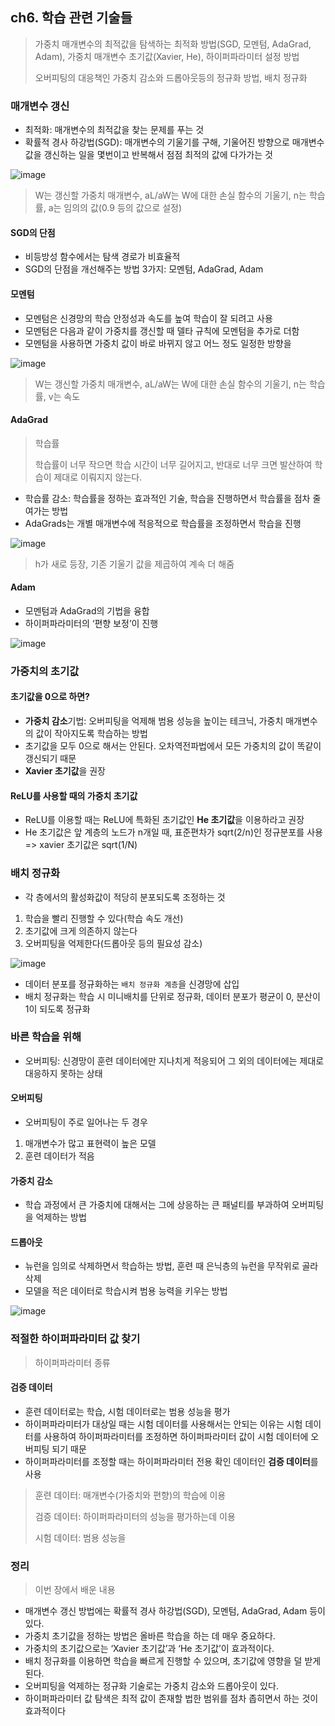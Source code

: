 ## ch6. 학습 관련 기술들

> 가중치 매개변수의 최적값을 탐색하는 최적화 방법(SGD, 모멘텀, AdaGrad, Adam), 가중치 매개변수 초기값(Xavier, He), 하이퍼파라미터 설정 방법
>
> 오버피팅의 대응책인 가중치 감소와 드롭아웃등의 정규화 방법, 배치 정규화

### 매개변수 갱신
- 최적화: 매개변수의 최적값을 찾는 문제를 푸는 것
- 확률적 경사 하강법(SGD): 매개변수의 기울기를 구해, 기울어진 방향으로 매개변수 값을 갱신하는 일을 몇번이고 반복해서 점점 최적의 값에 다가가는 것

![image](https://user-images.githubusercontent.com/83503188/163392314-82d71783-a1d6-4fcd-ad9c-e91ee309f3b3.png)

> W는 갱신할 가중치 매개변수, aL/aW는 W에 대한 손실 함수의 기울기, n는 학습률, a는 임의의 값(0.9 등의 값으로 설정)

#### SGD의 단점
- 비등방성 함수에서는 탐색 경로가 비효율적
- SGD의 단점을 개선해주는 방법 3가지: 모멘텀, AdaGrad, Adam


#### 모멘텀

- 모멘텀은 신경망의 학습 안정성과 속도를 높여 학습이 잘 되려고 사용
- 모멘텀은 다음과 같이 가중치를 갱신할 때 델타 규칙에 모멘텀을 추가로 더함
- 모멘텀을 사용하면 가중치 값이 바로 바뀌지 않고 어느 정도 일정한 방향을 

![image](https://user-images.githubusercontent.com/83503188/163392323-839047bb-1cd9-4aba-93d7-61d6619adcdf.png)

> W는 갱신할 가중치 매개변수, aL/aW는 W에 대한 손실 함수의 기울기, n는 학습률, v는 속도

#### AdaGrad
> 학습률
>
> 학습률이 너무 작으면 학습 시간이 너무 길어지고, 반대로 너무 크면 발산하여 학습이 제대로 이뤄지지 않는다.

- 학습률 감소: 학습률을 정하는 효과적인 기술, 학습을 진행하면서 학습률을 점차 줄여가는 방법
- AdaGrads는 개별 매개변수에 적응적으로 학습률을 조정하면서 학습을 진행

![image](https://user-images.githubusercontent.com/83503188/163392329-03098311-094e-41f8-bdd4-8078a08dd666.png)


> h가 새로 등장, 기존 기울기 값을 제곱하여 계속 더 해줌

#### Adam
- 모멘텀과 AdaGrad의 기법을 융합
- 하이퍼파라미터의 ‘편향 보정’이 진행

![image](https://user-images.githubusercontent.com/83503188/163392336-f51c27b9-26d2-4e0d-bd93-d34edc1468c7.png)


### 가중치의 초기값

#### 초기값을 0으로 하면?
- **가중치 감소**기법: 오버피팅을 억제해 범용 성능을 높이는 테크닉, 가중치 매개변수의 값이 작아지도록 학습하는 방법
- 초기값을 모두 0으로 해서는 안된다. 오차역전파법에서 모든 가중치의 값이 똑같이 갱신되기 때문
- **Xavier 초기값**을 권장


#### ReLU를 사용할 때의 가중치 초기값
- ReLU를 이용할 때는 ReLU에 특화된 초기값인 **He 초기값**을 이용하라고 권장
- He 초기값은 앞 계층의 노드가 n개일 때, 표준편차가 sqrt(2/n)인 정규분포를 사용 => xavier 초기값은 sqrt(1/N)


### 배치 정규화
- 각 층에서의 활성화값이 적당히 분포되도록 조정하는 것


1. 학습을 빨리 진행할 수 있다(학습 속도 개선)
2. 초기값에 크게 의존하지 않는다
3. 오버피팅을 억제한다(드롭아웃 등의 필요성 감소)

![image](https://user-images.githubusercontent.com/83503188/163392345-78d4b73e-9707-464d-9a14-40e5284e7f3c.png)


- 데이터 분포를 정규화하는 `배치 정규화 계층`을 신경망에 삽입
- 배치 정규화는 학습 시 미니배치를 단위로 정규화, 데이터 분포가 평균이 0, 분산이 1이 되도록 정규화


### 바른 학습을 위해
- 오버피팅: 신경망이 훈련 데이터에만 지나치게 적응되어 그 외의 데이터에는 제대로 대응하지 못하는 상태


#### 오버피팅
- 오버피팅이 주로 일어나는 두 경우

1. 매개변수가 많고 표현력이 높은 모델
2. 훈련 데이터가 적음

#### 가중치 감소

- 학습 과정에서 큰 가중치에 대해서는 그에 상응하는 큰 패널티를 부과하여 오버피팅을 억제하는 방법 

#### 드롭아웃
- 뉴런을 임의로 삭제하면서 학습하는 방법, 훈련 때 은닉층의 뉴런을 무작위로 골라 삭제
- 모델을 적은 데이터로 학습시켜 범용 능력을 키우는 방법

![image](https://user-images.githubusercontent.com/83503188/163392355-5d0356d0-41e7-4426-84a4-3df45b01a794.png)



### 적절한 하이퍼파라미터 값 찾기

> 하이퍼파라미터 종류
<!-- 학습률
(Learning Rate)	gradient의 방향으로 얼마나 빠르게 이동할 것인지 결정하는 변수	– 너무 작으면 학습의 속도가 늦고, 너무 크면 학습 불가
손실 함수
(Cost Function)	입력에 따른 기대 값과 실제 값의 차이를 계산하는 함수	– 평균 제곱 오차
– 교차 엔트로피 오차
정규화(일반화) 파라미터
(Regularization parameter)	과적합(Overfitting) 문제 회피 위해 L1 또는 L2 정규화 방법 사용	– 사용하는 일반화 변수도 하이퍼 파라미터로 분류
미니 배치 크기
(Mini-batch Size)	배치셋 수행을 위해 전체 학습 데이터를 등분하는(나누는) 크기	– 가용 메모리 크기와 epoch 수행 성능을 고려
훈련 반복 횟수
(Training Loop)	학습의 조기 종료를 결정하는 변수	– 학습 효율이 떨어지는 시점을 적절히 판단
은닉층의 뉴런 개수
(Hidden Unit)	훈련 데이터에 대한 학습 최적화 결정 변수	– 첫 Hidden Layer의 뉴런 수가 Input Layer 보다 큰 것이 효과적
가중치 초기화
(Weight Initialization)	학습 성능에 대한 결정 변수	– 모든 초기값이 0일 경우 모든 뉴런이 동일한 결과 -->

#### 검증 데이터
- 훈련 데이터로는 학습, 시험 데이터로는 범용 성능을 평가
- 하이퍼파라미터가 대상일 때는 시험 데이터를 사용해서는 안되는 이유는 시험 데이터를 사용하여 하이퍼파라미터를 조정하면 하이퍼파라미터 값이 시험 데이터에 오버피팅 되기 때문
- 하이퍼파라미터를 조정할 때는 하이퍼파라미터 전용 확인 데이터인 **검증 데이터**를 사용

> 훈련 데이터: 매개변수(가중치와 편향)의 학습에 이용
>
> 검증 데이터: 하이퍼파라미터의 성능을 평가하는데 이용
>
> 시험 데이터: 범용 성능을 

### 정리
> 이번 장에서 배운 내용
- 매개변수 갱신 방법에는 확률적 경사 하강법(SGD), 모멘텀, AdaGrad, Adam 등이 있다.
- 가중치 초기값을 정하는 방법은 올바른 학습을 하는 데 매우 중요하다.
- 가중치의 초기값으로는 ‘Xavier 초기값’과 ‘He 초기값’이 효과적이다.
- 배치 정규화를 이용하면 학습을 빠르게 진행할 수 있으며, 초기값에 영향을 덜 받게 된다.
- 오버피팅을 억제하는 정규화 기술로는 가중치 감소와 드롭아웃이 있다.
- 하이퍼파라미터 값 탐색은 최적 값이 존재할 법한 범위를 점차 좁히면서 하는 것이 효과적이다
